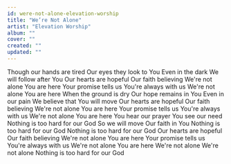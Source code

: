 ```yaml
---
id: were-not-alone-elevation-worship
title: "We’re Not Alone"
artist: "Elevation Worship"
album: ""
cover: ""
created: ""
updated: ""
---
```


Though our hands are tired
Our eyes they look to You
Even in the dark
We will follow after You
Our hearts are hopeful
Our faith believing
We're not alone
You are here
Your promise tells us
You're always with us
We're not alone
You are here
When the ground is dry
Our hope remains in You
Even in our pain
We believe that You will move
Our hearts are hopeful
Our faith believing
We're not alone
You are here
Your promise tells us
You're always with us
We're not alone
You are here
You hear our prayer
You see our need
Nothing is too hard for our God
So we will move
Our faith in You
Nothing is too hard for our God
Nothing is too hard for our God
Our hearts are hopeful
Our faith believing
We're not alone
You are here
Your promise tells us
You're always with us
We're not alone
You are here
We're not alone
We're not alone
Nothing is too hard for our God